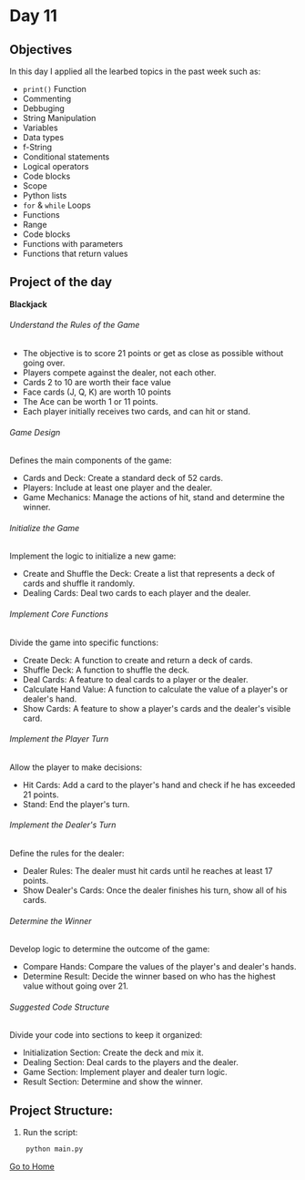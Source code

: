 # Day 11

## Objectives

In this day I applied all the learbed topics in the past week such as:

-   `print()` Function
-   Commenting
-   Debbuging
-   String Manipulation
-   Variables
-   Data types
-   f-String
-   Conditional statements
-   Logical operators
-   Code blocks
-   Scope
-   Python lists
-   `for` & `while` Loops
-   Functions
-   Range
-   Code blocks
-   Functions with parameters
-   Functions that return values

## Project of the day

**Blackjack**

###### Understand the Rules of the Game

-   The objective is to score 21 points or get as close as possible without going over.
-   Players compete against the dealer, not each other.
-   Cards 2 to 10 are worth their face value
-   Face cards (J, Q, K) are worth 10 points
-   The Ace can be worth 1 or 11 points.
-   Each player initially receives two cards, and can hit or stand.

###### Game Design

Defines the main components of the game:

-   Cards and Deck: Create a standard deck of 52 cards.
-   Players: Include at least one player and the dealer.
-   Game Mechanics: Manage the actions of hit, stand and determine the winner.

###### Initialize the Game

Implement the logic to initialize a new game:

-   Create and Shuffle the Deck: Create a list that represents a deck of cards and shuffle it randomly.
-   Dealing Cards: Deal two cards to each player and the dealer.

###### Implement Core Functions

Divide the game into specific functions:

-   Create Deck: A function to create and return a deck of cards.
-   Shuffle Deck: A function to shuffle the deck.
-   Deal Cards: A feature to deal cards to a player or the dealer.
-   Calculate Hand Value: A function to calculate the value of a player's or dealer's hand.
-   Show Cards: A feature to show a player's cards and the dealer's visible card.

###### Implement the Player Turn

Allow the player to make decisions:

-   Hit Cards: Add a card to the player's hand and check if he has exceeded 21 points.
-   Stand: End the player's turn.

###### Implement the Dealer's Turn

Define the rules for the dealer:

-   Dealer Rules: The dealer must hit cards until he reaches at least 17 points.
-   Show Dealer's Cards: Once the dealer finishes his turn, show all of his cards.

###### Determine the Winner

Develop logic to determine the outcome of the game:

-   Compare Hands: Compare the values ​​of the player's and dealer's hands.
-   Determine Result: Decide the winner based on who has the highest value without going over 21.

<!--
###### Add Additional Features

Enhance the game with optional features:


 Betting: Allow players to place bets at the start of the game.
 Multiple Players: Adapt functions to handle multiple players in a game.
 Card Division (Split): Allow the player to split the hand if the first two cards are the same.
 -->

###### Suggested Code Structure

Divide your code into sections to keep it organized:

-   Initialization Section: Create the deck and mix it.
-   Dealing Section: Deal cards to the players and the dealer.
-   Game Section: Implement player and dealer turn logic.
-   Result Section: Determine and show the winner.

## Project Structure:

<!--
```mermaid
    mindmap
    root((hangman.py))
        hangman_art.py
        hangman_words.py
``` -->

1. Run the script:

```bash
    python main.py
```

[Go to Home](../README.md)
